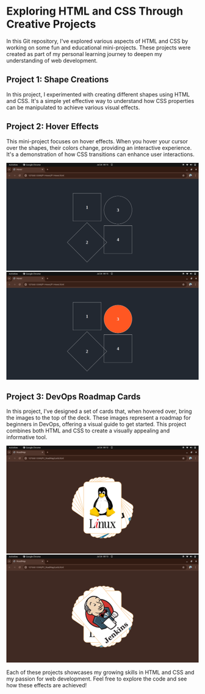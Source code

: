 # Exploring HTML and CSS Through Creative Projects

In this Git repository, I've explored various aspects of HTML and CSS by working on some fun and educational mini-projects. These projects were created as part of my personal learning journey to deepen my understanding of web development.

## Project 1: Shape Creations

In this project, I experimented with creating different shapes using HTML and CSS. It's a simple yet effective way to understand how CSS properties can be manipulated to achieve various visual effects.

## Project 2: Hover Effects

This mini-project focuses on hover effects. When you hover your cursor over the shapes, their colors change, providing an interactive experience. It's a demonstration of how CSS transitions can enhance user interactions.

![Before](/pngs/P1.png)
![After Hover](/pngs/P11.png)

## Project 3: DevOps Roadmap Cards

In this project, I've designed a set of cards that, when hovered over, bring the images to the top of the deck. These images represent a roadmap for beginners in DevOps, offering a visual guide to get started. This project combines both HTML and CSS to create a visually appealing and informative tool.

![Before](/pngs/P2.png)
![After Hover](/pngs/P22.png)


Each of these projects showcases my growing skills in HTML and CSS and my passion for web development. Feel free to explore the code and see how these effects are achieved!

